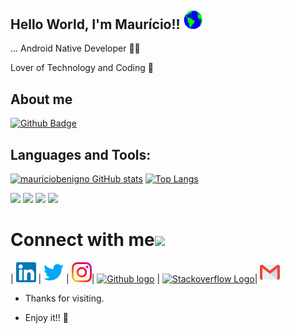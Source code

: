 ## Hello World, I'm Maurício!! <img src=https://github.com/mauriciobenigno/mauriciobenigno/blob/main/Assets/Earth.gif width="30">
 
… Android Native Developer 👩‍💻
 
Lover of Technology and Coding 💓
 
## About me 
[![Github Badge](https://img.shields.io/badge/-Github-000?style=flat-square&logo=Github&logoColor=white&link=https://github.com/mauriciobenigno)](https://github.com/mauriciobenigno)

## Languages and Tools:
[![mauriciobenigno GitHub stats](https://github-readme-stats.vercel.app/api?username=mauriciobenigno)](https://github.com/mauriciobenigno/github-readme-stats)
[![Top Langs](https://github-readme-stats.vercel.app/api/top-langs/?username=mauriciobenigno&layout=compact)](https://github.com/mauriciobenigno/github-readme-stats)

<code><img height="20" src="https://img.shields.io/badge/Kotlin-cd6ae8?style=for-the-badge&logo=kotlin&logoColor=white"></code>
<code><img height="20" src="https://img.shields.io/badge/Java-ED8B00?style=for-the-badge&logo=java&logoColor=white"></code>
<code><img height="20" src="https://img.shields.io/badge/MySQL-00000F?style=for-the-badge&logo=mysql&logoColor=white"></code>
<code><img height="20" src="https://img.shields.io/badge/Git-F05032?style=for-the-badge&logo=git&logoColor=white"></code>


# Connect with me<img src="https://github.com/TheDudeThatCode/TheDudeThatCode/blob/master/Assets/Handshake.gif" height="32px">



| [<img src="https://github.com/mauriciobenigno/mauriciobenigno/blob/main/Assets//Linkedin.svg" alt="Linkedin Logo" width="32">](https://in.linkedin.com/in/mauriciobenigno) | [<img src="https://github.com/mauriciobenigno/mauriciobenigno/blob/main/Assets/Twitter.svg" alt="Twitter Logo" width="32">](https://twitter.com/mauricio_bvo) | [<img src="https://github.com/mauriciobenigno/mauriciobenigno/blob/main/Assets/Instagram.svg" alt="instagram logo" width="32">](https://www.instagram.com/maumaubenigno/)| [<img src="https://cdn.svgporn.com/logos/github-icon.svg" alt="Github logo" width="34">](https://github.com/mauriciobenigno) | [<img src="https://cdn.svgporn.com/logos/stackoverflow-icon.svg" alt="Stackoverflow Logo" width="28">](https://stackoverflow.com/users/9501881/mauricio-benigno)| [<img src="https://github.com/mauriciobenigno/mauriciobenigno/blob/main/Assets/Gmail.svg" alt="Gmail logo" height="32">](mailto:mauriciojbas@gmail.com)

- Thanks for visiting. 
 
- Enjoy it!! 🤖

